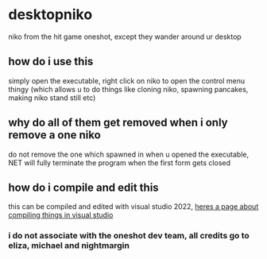 # desktopniko
niko from the hit game oneshot, except they wander around ur desktop
## how do i use this
simply open the executable, right click on niko to open the control menu thingy (which allows u to do things like cloning niko, spawning pancakes, making niko stand still etc)
## why do all of them get removed when i only remove a one niko
do not remove the one which spawned in when u opened the executable, NET will fully terminate the program when the first form gets closed
## how do i compile and edit this
this can be compiled and edited with visual studio 2022, [heres a page about compiling things in visual studio](https://learn.microsoft.com/en-us/visualstudio/ide/walkthrough-building-an-application?view=vs-2022)
### i do not associate with the oneshot dev team, all credits go to eliza, michael and nightmargin
